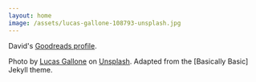 ```yaml
---
layout: home
image: /assets/lucas-gallone-108793-unsplash.jpg
---
```

David's [Goodreads profile](https://www.goodreads.com/user/show/78176225-david).

Photo by [Lucas Gallone](https://unsplash.com/@lucasgallone) on [Unsplash](https://unsplash.com/photos/9Mq_Q-4gs-w/info).
Adapted from the [Basically Basic] Jekyll theme.